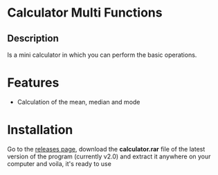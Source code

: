 # Calculator Multi Functions

## Description
Is a mini calculator in which you can perform the basic operations.

# Features
* Calculation of the mean, median and mode

# Installation

Go to the [releases page](https://github.com/Col-Coding/calculadora/releases), download the **calculator.rar** file of the latest version of the program (currently v2.0) 
and extract it anywhere on your computer and voila, it's ready to use
